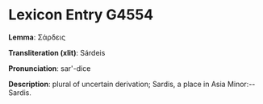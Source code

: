 # Lexicon Entry G4554

**Lemma**: Σάρδεις

**Transliteration (xlit)**: Sárdeis

**Pronunciation**: sar'-dice

**Description**:
plural of uncertain derivation; Sardis, a place in Asia Minor:--Sardis.
